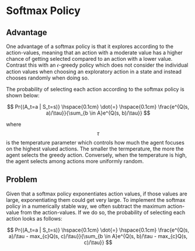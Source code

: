 # Softmax Policy

## Advantage

One advantage of a softmax policy is that it explores according to the action-values, meaning that an action with a moderate value has a higher chance of getting selected compared to an action with a lower value. Contrast this with an 𝜖-greedy policy which does not consider the individual action values when choosing an exploratory action in a state and instead chooses randomly when doing so.

The probability of selecting each action according to the softmax policy is shown below:

$$
Pr{(A_t=a | S_t=s)} \hspace{0.1cm} \dot{=} \hspace{0.1cm} \frac{e^{Q(s, a)/\tau}}{\sum_{b \in A}e^{Q(s, b)/\tau}}
$$

where $$\tau$$ is the temperature parameter which controls how much the agent focuses on the highest valued actions. The smaller the termperature, the more the agent selects the greedy action. Conversely, when the temperature is high, the agent selects among actions more uniformly random.

## Problem

Given that a softmax policy exponentiates action values, if those values are large, exponentiating them could get very large. To implement the softmax policy in a numerically stable way, we often subtract the maximum action-value from the action-values. If we do so, the probability of selecting each action looks as follows:

$$
Pr{(A_t=a | S_t=s)} \hspace{0.1cm} \dot{=} \hspace{0.1cm} \frac{e^{Q(s, a)/\tau - max_{c}Q(s, c)/\tau}}{\sum_{b \in A}e^{Q(s, b)/\tau - max_{c}Q(s, c)/\tau}}
$$



